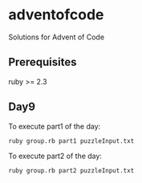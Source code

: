 # adventofcode
Solutions for Advent of Code

## Prerequisites

ruby >= 2.3

## Day9

To execute part1 of the day:

```
ruby group.rb part1 puzzleInput.txt
```

To execute part2 of the day:

```
ruby group.rb part2 puzzleInput.txt
```
